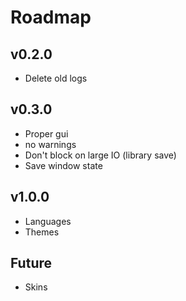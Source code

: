 # Roadmap

## v0.2.0
- Delete old logs

## v0.3.0
- Proper gui
- no warnings
- Don't block on large IO (library save)
- Save window state

## v1.0.0
- Languages
- Themes

## Future
- Skins
